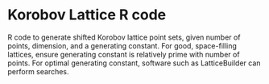 # Korobov Lattice R code
R code to generate shifted Korobov lattice point sets, given number of points, dimension, and a generating constant.
For good, space-filling lattices, ensure generating constant is relatively prime with number of points. For optimal generating constant, software such as LatticeBuilder can perform searches.
